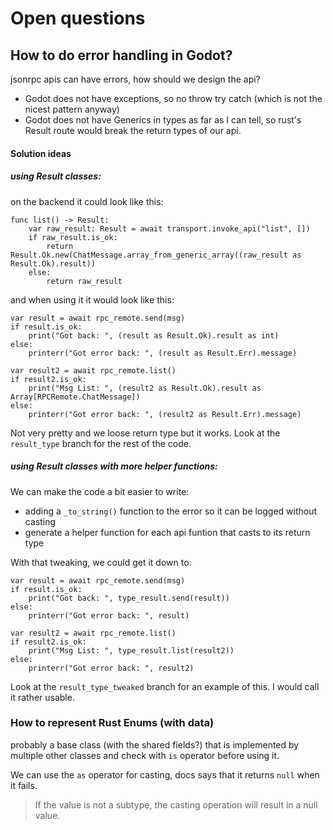 # Open questions

## How to do error handling in Godot?

jsonrpc apis can have errors, how should we design the api?

- Godot does not have exceptions, so no throw try catch (which is not the nicest pattern anyway)
- Godot does not have Generics in types as far as I can tell, so rust's Result route would break the return types of our api.

#### Solution ideas

##### using Result classes:

on the backend it could look like this:

```gdscript
func list() -> Result:
	var raw_result: Result = await transport.invoke_api("list", [])
	if raw_result.is_ok:
		return Result.Ok.new(ChatMessage.array_from_generic_array((raw_result as Result.Ok).result))
	else:
		return raw_result
```

and when using it it would look like this:

```gdscript
var result = await rpc_remote.send(msg)
if result.is_ok:
	print("Got back: ", (result as Result.Ok).result as int)
else:
	printerr("Got error back: ", (result as Result.Err).message)

var result2 = await rpc_remote.list()
if result2.is_ok:
	print("Msg List: ", (result2 as Result.Ok).result as Array[RPCRemote.ChatMessage])
else:
	printerr("Got error back: ", (result2 as Result.Err).message)
```

Not very pretty and we loose return type but it works. Look at the `result_type` branch for the rest of the code.


##### using Result classes with more helper functions:
We can make the code a bit easier to write:
- adding a `_to_string()` function to the error so it can be logged without casting
- generate a helper function for each api funtion that casts to its return type

With that tweaking, we could get it down to:
```
var result = await rpc_remote.send(msg)
if result.is_ok:
	print("Got back: ", type_result.send(result))
else:
	printerr("Got error back: ", result)

var result2 = await rpc_remote.list()
if result2.is_ok:
	print("Msg List: ", type_result.list(result2))
else:
	printerr("Got error back: ", result2)
```

Look at the `result_type_tweaked` branch for an example of this.
I would call it rather usable.


### How to represent Rust Enums (with data)

probably a base class (with the shared fields?) that is implemented by multiple other classes and check with `is` operator before using it.

We can use the `as` operator for casting, docs says that it returns `null` when it fails.

> If the value is not a subtype, the casting operation will result in a null value.
